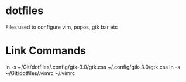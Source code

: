 # dotfiles
Files used to configure vim, popos, gtk bar etc
# Link Commands
ln -s ~/Git/dotfiles/.config/gtk-3.0/gtk.css ~/.config/gtk-3.0/gtk.css
ln -s ~/Git/dotfiles/.vimrc ~/.vimrc

